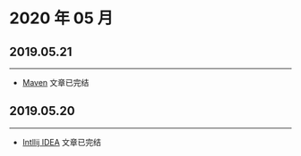 # **2020 年 05 月**
## **2019.05.21**
---

- [Maven](/zh/maven/) 文章已完结

## **2019.05.20**
---

- [Intllij IDEA](/zh/idea/) 文章已完结